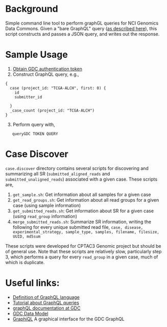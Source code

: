 # Background

Simple command line tool to perform graphGL queries for NCI Genomics Data Commons.  Given a "bare GraphQL" query ([as described here](https://docs.gdc.cancer.gov/API/Users_Guide/Submission/#querying-submitted-data-using-graphql)), this script constructs and passes a JSON query, and writes out the response.

# Sample Usage

1. [Obtain GDC authentication token](https://docs.gdc.cancer.gov/Data_Submission_Portal/Users_Guide/Authentication/)
2. Construct GraphQL query, e.g.,

```
{
  case (project_id: "TCGA-ALCH", first: 0) {
    id
    submitter_id

  }
  _case_count (project_id: "TCGA-ALCH")
}
```

3. Perform query with,

```
   queryGDC TOKEN QUERY
```

# Case Discover

`case.discover` directory contains several scripts for discovering and summarizing all SR (`submitted_aligned_reads` and `submitted_unaligned_reads`)
associated with a given case.  These scripts are,

1. `get_sample.sh`: Get information about all samples for a given case
2. `get_read_groups.sh`: Get information about all read groups for a given case (using sample information)
3. `get_submitted_reads.sh`: Get information about SR for a given case (using `read_group` information)
4. `merge_submitted_reads.sh`: Summarize SR information, writing the following for every unique submitted read file, ` case, disease, experimental_strategy, sample_type, samples, filename, filesize, UUID, md5sum `

These scripts were developed for CPTAC3 Genomic project but should be of
general use.  Note that these scripts are relatively slow, particularly step 3,
which performs a query for every `read_group` in a given case, much of which is
duplicate.
 
# Useful links:

* [Definition of GraphQL language](http://facebook.github.io/graphql/October2016/#sec-Overview)
* [Tutorial about GraphQL queries](http://graphql.org/learn/queries/)
* [graphQL documentation at GDC](https://docs.gdc.cancer.gov/API/Users_Guide/Submission/#querying-submitted-data-using-graphql)
* [GDC Data Model](https://gdc.cancer.gov/developers/gdc-data-model/gdc-data-model-components)
* [GraphiQL](https://portal.gdc.cancer.gov/submission/graphiql) A graphical interface for the GDC GraphQL
